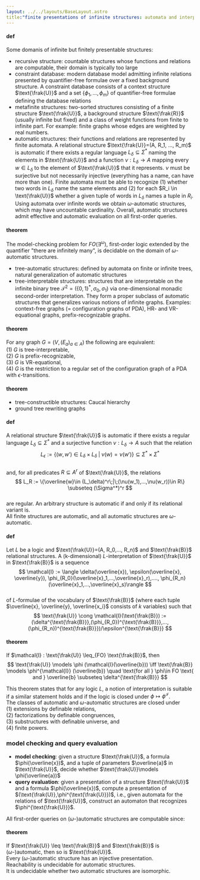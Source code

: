 ```yaml
---
layout: ../../layouts/BaseLayout.astro
title:"finite presentations of infinite structures: automata and interpretations - a. blumensath et al."
---
```


#### def
Some domanis of infinite but finitely presentable structures: 
- recursive structure: countable structures whose functions and relations are computable, their domain is typically too large 
- constraint database: modern database model admitting infinite relations presented by quantifier-free formulae over a fixed background structure. A constraint database consists of a context structure $\text{\frak{U}}$ and a set $\{\phi_1, ..., \phi_m\}$ of quantifier-free formulae defining the database relations
- metafinite structures: two-sorted structures consisting of a finite structure $\text{\frak{U}}$, a background structure $\text{\frak{R}}$ (usually infinite but fixed) and a class of weight functions from finite to infinite part. For example: finite graphs whose edges are weighted by real numbers. 
- automatic structures: their functions and relations are represented by finite automata. A relational structure $\text{\frak{U}}=(A, R_1, ..., R_m)$ is automatic if there exists a regular language $L_\delta \subseteq \Sigma^*$ naming the elements in $\text{\frak{U}}$ and a function $\nu : L_\delta \rightarrow A$ mapping every $w\in L_\delta$ to the element of $\text{\frak{U}}$ that it represents. 
$\nu$ must be surjective but not necessarily injective (everything has a name, can have more than one). 
Finite automata must be able to recognize (1) whether two words in $L_\delta$ name the same elements and (2) for each $R_i \in \text{\frak{U}}$ whether a given tuple of words in $L_\delta$ names a tuple in $R_i$.
Using automata over infinite words we obtain $\omega$-automatic structures, which may have uncountable cardinality. 
Overall, automatic structures admit effective and automatic evaluation on all first-order queries. 

#### theorem
The model-checking problem for $FO(\exists^\omega)$, first-order logic extended by the quantifier "there are infinitely many", is decidable on the domain of $\omega$-automatic structures. 

- tree-automatic structures: defined by automata on finite or infinite trees, natural generalization of automatic structures 
- tree-interpretable structures: structures that are interpretable on the infinite binary tree $\mathcal{T}^2=(\{0,1\}^*, \sigma_0, \sigma_1)$ via one-dimensional monadic second-order interpretation. 
They form a proper subclass of automatic structures that generalizes various notions of infinite graphs. Examples: context-free graphs (= configuration graphs of PDA), HR- and VR-equational graphs, prefix-recognizable graphs.

#### theorem
For any graph $G=(V,(E_a)_{a\in A})$ the following are equivalent:  
(1) $G$ is tree-interpretable,  
(2) $G$ is prefix-recognizable,  
(3) $G$ is VR-equational,  
(4) $G$ is the restriction to a regular set of the configuration graph of a PDA with $\epsilon$-transitions.

#### theorem
- tree-constructible structures: Caucal hierarchy  
- ground tree rewriting graphs 

#### def
A relational structure $\text{\frak{U}}$ is automatic if there exists a regular language $L_\delta \subseteq \Sigma^*$ and a surjective function $\nu : L_\delta \rightarrow A$ such that the relation  
$$
L_\epsilon := \{(w, w')\in L_\delta \times L_\delta\;|\;\nu(w) = \nu(w')\} \subseteq \Sigma^* \times \Sigma^*
$$  
and, for all predicates $R\subseteq A^r$ of $\text{\frak{U}}$, the relations  
$$
L_R := \{\overline{w}\in (L_\delta)^r\;|\;(\nu(w_1),...,\nu(w_r))\in R\} \subseteq (\Sigma^*)^r
$$  
are regular. An arbitrary structure is automatic if and only if its relational variant is.  
All finite structures are automatic, and all automatic structures are $\omega$-automatic.

#### def
Let $L$ be a logic and $\text{\frak{U}}=(A, R_0,..., R_n)$ and $\text{\frak{B}}$ relational structures. A (k-dimensional) $L$-interpretation of $\text{\frak{U}}$ in $\text{\frak{B}}$ is a sequence  
$$
\mathcal{I} := \langle \delta(\overline{x}), \epsilon(\overline{x}, \overline{y}), \phi_{R_0}(\overline{x}_1,...,\overline{x}_r),...., \phi_{R_n}(\overline{x}_1,...,\overline{x}_s)\rangle
$$  
of $L$-formulae of the vocabulary of $\text{\frak{B}}$ (where each tuple $\overline{x}, \overline{y}, \overline{x_i}$ consists of $k$ variables) such that  
$$
\text{\frak{U}} \cong \mathcal{I}(\text{\frak{B}}) := (\delta^{\text{\frak{B}}},(\phi_{R_0})^{\text{\frak{B}}},...,(\phi_{R_n})^{\text{\frak{B}}})/\epsilon^{\text{\frak{B}}}
$$

#### theorem
If $\mathcal{I} : \text{\frak{U}} \leq_{FO} \text{\frak{B}}$, then  
$$
\text{\frak{U}} \models \phi (\mathcal{I}(\overline{b})) \iff \text{\frak{B}} \models \phi^{\mathcal{I}} (\overline{b}) \quad \text{for all } \phi\in FO \text{ and } \overline{b} \subseteq \delta^{\text{\frak{B}}}
$$

This theorem states that for any logic $L$, a notion of interpretation is suitable if a similar statement holds and if the logic is closed under $\phi \mapsto \phi^\mathcal{I}$.  
The classes of automatic and $\omega$-automatic structures are closed under  
(1) extensions by definable relations,  
(2) factorizations by definable congruences,  
(3) substructures with definable universe, and  
(4) finite powers.

### model checking and query evaluation

- **model checking**: given a structure $\text{\frak{U}}$, a formula $\phi(\overline{x})$, and a tuple of parameters $\overline{a}$ in $\text{\frak{U}}$, decide whether $\text{\frak{U}}\models \phi(\overline{a})$  
- **query evaluation**: given a presentation of a structure $\text{\frak{U}}$ and a formula $\phi(\overline{x})$, compute a presentation of $(\text{\frak{U}},\phi^{\text{\frak{U}}})$, i.e., given automata for the relations of $\text{\frak{U}}$, construct an automaton that recognizes $\phi^{\text{\frak{U}}}$.

All first-order queries on ($\omega$-)automatic structures are computable since:

#### theorem
If $\text{\frak{U}} \leq \text{\frak{B}}$ and $\text{\frak{B}}$ is ($\omega$-)automatic, then so is $\text{\frak{U}}$.  
Every ($\omega$-)automatic structure has an injective presentation.  
Reachability is undecidable for automatic structures.  
It is undecidable whether two automatic structures are isomorphic.
